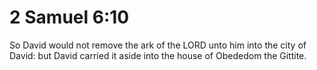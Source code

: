 # 2 Samuel 6:10

So David would not remove the ark of the LORD unto him into the city of David: but David carried it aside into the house of Obededom the Gittite.